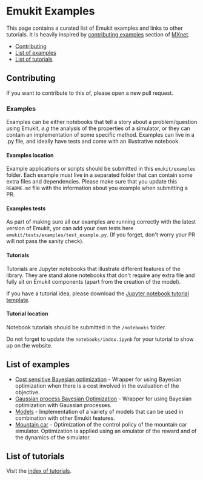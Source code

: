 # Emukit Examples

This page contains a curated list of Emukit examples and links to other tutorials. It is heavily inspired by [contributing
examples](https://github.com/apache/incubator-mxnet/blob/master/example/README.md) section of [MXnet](https://mxnet.apache.org/).
 
  - [Contributing](#contributing)
  - [List of examples](#list-of-examples)
  - [List of tutorials](#list-of-tutorials)


## <a name="Contributing"></a>Contributing
If you want to contribute to this of, please open a new pull request.


### Examples

Examples can be either notebooks that tell a story about a problem/question using Emukit, *e.g* the analysis of the properties of a simulator, or
they can contain an implementation of some specific method. Examples can live in a .py file, and ideally have tests and 
come with an illustrative notebook. 

#### Examples location

Example applications or scripts should be submitted in this `emukit/examples` folder.  Each example must live in a separated 
folder that can contain some extra files and dependencies. Please make sure that you update this `README.md` file with the information 
about you example when submitting a PR.


#### Examples tests

As part of making sure all our examples are running correctly with the latest version of Emukit, yor can add your own tests 
here `emukit/tests/examples/test_example.py`. (If you forget, don't worry your PR will not pass the sanity check).

#### Tutorials

Tutorials are Jupyter notebooks that illustrate different features of the library. They are stand alone notebooks that 
don't require any extra file and fully sit on Emukit components (apart from the creation of the model).

If you have a tutorial idea, please download the [Jupyter notebook tutorial template](https://github.com/amzn/emukit/blob/develop/notebooks/Emukit-tutorial-how-to-write-a-notebook.ipynb).

#### Tutorial location

Notebook tutorials should be submitted in the `/notebooks` folder.

Do not forget to update the `notebooks/index.ipynb` for your tutorial to show up on the website.

## <a name="list-of-examples"></a>List of examples

* [Cost sensitive Bayesian optimization](https://github.com/amzn/emukit/tree/develop/emukit/examples/cost_sensitive_bayesian_optimization) - Wrapper for using Bayesian optimization when there is a cost involved in the evaluation of the objective.
* [Gaussian process Bayesian Optimization](https://github.com/amzn/emukit/tree/develop/emukit/examples/gp_bayesian_optimization) - Wrapper for using Bayesian optimization with Gaussian processes.
* [Models](https://github.com/amzn/emukit/tree/develop/emukit/examples/models) - Implementation of a variety of models that can be used in combination with other Emukit features.
* [Mountain car](https://github.com/amzn/emukit/tree/develop/emukit/examples/emulation_montain_car_simulator) - Optimization of the control policy of the mountain car simulator. Optimization is applied using an emulator of the reward and of the dynamics of the simulator.


## <a name="list-of-tutorials"></a>List of tutorials
Visit the [index of tutorials](http://nbviewer.jupyter.org/github/amzn/emukit/blob/develop/notebooks/index.ipynb).
